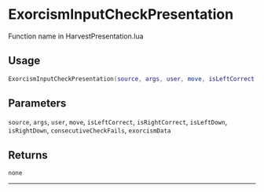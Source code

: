# ExorcismInputCheckPresentation
Function name in HarvestPresentation.lua
## Usage
```lua
ExorcismInputCheckPresentation(source, args, user, move, isLeftCorrect, isRightCorrect, isLeftDown, isRightDown, consecutiveCheckFails, exorcismData)
```
## Parameters
`source`, `args`, `user`, `move`, `isLeftCorrect`, `isRightCorrect`, `isLeftDown`, `isRightDown`, `consecutiveCheckFails`, `exorcismData`
## Returns
`none`

---